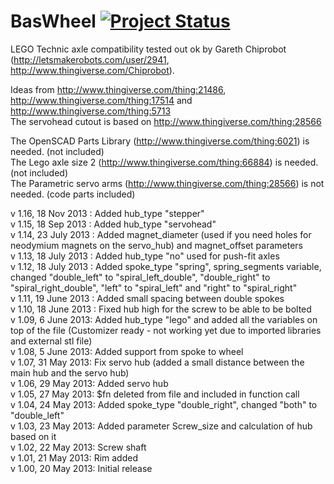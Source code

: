 BasWheel [![Project Status](http://stillmaintained.com/basile-laderchi/BasWheel.png)](http://stillmaintained.com/basile-laderchi/BasWheel)
========
LEGO Technic axle compatibility tested out ok by Gareth Chiprobot (http://letsmakerobots.com/user/2941, http://www.thingiverse.com/Chiprobot).

Ideas from http://www.thingiverse.com/thing:21486, http://www.thingiverse.com/thing:17514 and http://www.thingiverse.com/thing:5713  
The servohead cutout is based on http://www.thingiverse.com/thing:28566

The OpenSCAD Parts Library (http://www.thingiverse.com/thing:6021) is needed. (not included)  
The Lego axle size 2 (http://www.thingiverse.com/thing:66884) is needed. (not included)  
The Parametric servo arms (http://www.thingiverse.com/thing:28566) is not needed. (code parts included)

v 1.16, 18 Nov 2013 : Added hub\_type "stepper"  
v 1.15, 18 Sep 2013 : Added hub\_type "servohead"  
v 1.14, 23 July 2013 : Added magnet\_diameter (used if you need holes for neodymium magnets on the servo\_hub) and magnet\_offset parameters  
v 1.13, 18 July 2013 : Added hub\_type "no" used for push-fit axles  
v 1.12, 18 July 2013 : Added spoke\_type "spring", spring\_segments variable, changed "double\_left" to "spiral\_left\_double", "double\_right" to "spiral\_right\_double", "left" to "spiral\_left" and "right" to "spiral\_right"  
v 1.11, 19 June 2013 : Added small spacing between double spokes  
v 1.10, 18 June 2013 : Fixed hub high for the screw to be able to be bolted  
v 1.09, 6 June 2013: Added hub\_type "lego" and added all the variables on top of the file (Customizer ready - not working yet due to imported libraries and external stl file)  
v 1.08, 5 June 2013: Added support from spoke to wheel  
v 1.07, 31 May 2013: Fix servo hub (added a small distance between the main hub and the servo hub)  
v 1.06, 29 May 2013: Added servo hub  
v 1.05, 27 May 2013: $fn deleted from file and included in function call  
v 1.04, 24 May 2013: Added spoke\_type "double\_right", changed "both" to "double\_left"  
v 1.03, 23 May 2013: Added parameter Screw\_size and calculation of hub based on it  
v 1.02, 22 May 2013: Screw shaft  
v 1.01, 21 May 2013: Rim added  
v 1.00, 20 May 2013: Initial release
